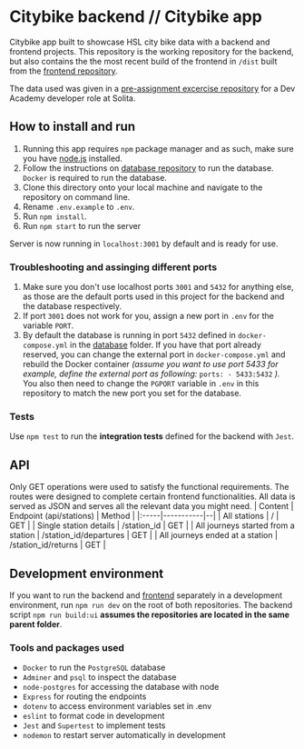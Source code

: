 # Citybike backend // Citybike app
Citybike app built to showcase HSL city bike data with a backend and frontend projects. This repository is the working repository for the backend, but also contains the the most recent build of the frontend in `/dist` built from the [frontend repository](https://github.com/Niosni/citybike-frontend). 

The data used was given in a [pre-assignment excercise repository](https://github.com/solita/dev-academy-spring-2024-exercise) for a Dev Academy developer role at Solita.

## How to install and run
1. Running this app requires `npm` package manager and as such, make sure you have [node.js](https://nodejs.org/en) installed.
2. Follow the instructions on [database repository](https://github.com/solita/dev-academy-spring-2024-exercise/tree/main#instructions-for-running-the-database) to run the database. `Docker` is required to run the database.
3. Clone this directory onto your local machine and navigate to the repository on command line.
4. Rename `.env.example` to `.env`.
5. Run `npm install`.
7. Run `npm start` to run the server

Server is now running in `localhost:3001` by default and is ready for use.

### Troubleshooting and assinging different ports
1. Make sure you don't use localhost ports `3001` and `5432` for anything else, as those are the default ports used in this project for the backend and the database respectively.
2. If port `3001` does not work for you, assign a new port in `.env` for the variable `PORT`.
3. By default the database is running in port `5432` defined in `docker-compose.yml` in the [database](https://github.com/solita/dev-academy-spring-2024-exercise) folder. If you have that port already reserved, you can change the external port in `docker-compose.yml` and rebuild the Docker container _(assume you want to use port 5433 for example, define the external port as following:_ `ports: - 5433:5432` _)._ You also then need to change the `PGPORT` variable in `.env` in this repository to match the new port you set for the database.

### Tests
Use `npm test` to run the **integration tests** defined for the backend with `Jest`.

## API
Only GET operations were used to satisfy the functional requirements. The routes were designed to complete certain frontend functionalities. All data is served as JSON and serves all the relevant data you might need.
| Content | Endpoint (api/stations) | Method |
|:-----|-----------|--|
| All stations | / | GET |
| Single station details | /station_id | GET |
| All journeys started from a station | /station_id/departures | GET |
| All journeys ended at a station | /station_id/returns | GET |

## Development environment
If you want to run the backend and [frontend](https://github.com/Niosni/citybike-frontend) separately in a development environment, run `npm run dev` on the root of both repositories. The backend script `npm run build:ui` **assumes the repositories are located in the same parent folder**.

### Tools and packages used
- `Docker` to run the `PostgreSQL` database
- `Adminer` and `psql` to inspect the database
- `node-postgres` for accessing the database with node
- `Express` for routing the endpoints
- `dotenv` to access environment variables set in .env
- `eslint` to format code in development
- `Jest` and `Supertest` to implement tests
- `nodemon` to restart server automatically in development
